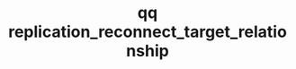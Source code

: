 ---
category: replication
command: replication_reconnect_target_relationship
optional_options:
- alternate: []
  help: Unique identifier of the target replication relationship
  name: --id
  required: true
- alternate: []
  help: Do not prompt
  name: --force
  required: false
permalink: /qq-cli-command-guide/replication/replication_reconnect_target_relationship.html
positional_options: []
sidebar: qq_cli_command_reference_sidebar
summary: This section explains how to use the <code>qq replication_reconnect_target_relationship</code>
  command.
synopsis: Make the target directory read-only and revert any changes made to the target
  directory since the latest recovery point. Then reconnect the specified target replication
  relationship with its source directory. The revert action may take some time to
  complete before replication is resumed.
title: qq replication_reconnect_target_relationship
usage: qq replication_reconnect_target_relationship [-h] --id ID [--force]
zendesk_source: qq CLI Command Guide

---